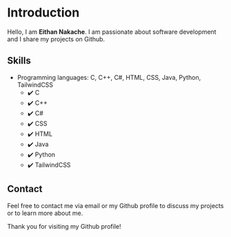 # Introduction

Hello, I am **Eithan Nakache**. I am passionate about software development and I share my projects on Github.

## Skills
- Programming languages: C, C++, C#, HTML, CSS, Java, Python, TailwindCSS
  - :heavy_check_mark: C
  - :heavy_check_mark: C++
  - :heavy_check_mark: C#
  - :heavy_check_mark: CSS
  - :heavy_check_mark: HTML
  - :heavy_check_mark: Java
  - :heavy_check_mark: Python
  - :heavy_check_mark: TailwindCSS


## Contact
Feel free to contact me via email or my Github profile to discuss my projects or to learn more about me.

Thank you for visiting my Github profile!
